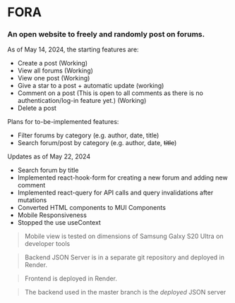 # FORA
### An open website to freely and randomly post on forums.

As of May 14, 2024, the starting features are:

- Create a post (Working)
- View all forums (Working)
- View one post (Working)
- Give a star to a post + automatic update (working)
- Comment on a post  (This is open to all comments as there is no authentication/log-in feature yet.) (Working)
- Delete a post


Plans for to-be-implemented features:
- Filter forums by category (e.g. author, date, title)
- Search forum/post by category (e.g. author, date, ~~title~~)





Updates as of May 22, 2024
- Search forum by title
- Implemented react-hook-form for creating a new forum and adding new comment
- Implemented react-query for API calls and query invalidations after mutations
- Converted HTML components to MUI Components
- Mobile Responsiveness
- Stopped the use useContext 
> Mobile view is tested on dimensions of Samsung Galxy S20 Ultra on developer tools

> Backend JSON Server is in a separate git repository and deployed in Render.


>Frontend is deployed in Render.


>The backend used in the master branch is the *deployed* JSON server

